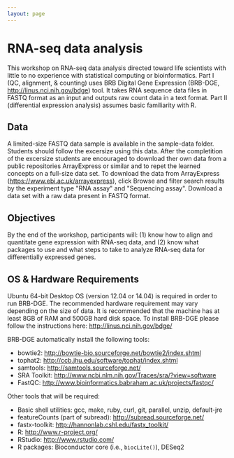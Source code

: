```yaml
---
layout: page
---
```


# RNA-seq data analysis

This workshop on RNA-seq data analysis directed toward life scientists with little to no experience with statistical computing or bioinformatics. Part I (QC, alignment, & counting) uses BRB Digital Gene Expression (BRB-DGE, http://linus.nci.nih.gov/bdge) tool. It takes RNA sequence data files in FASTQ format as an input and outputs raw count data in a text format. Part II (differential expression analysis) assumes basic familiarity with R.

## Data
A limited-size FASTQ data sample is available in the sample-data folder. Students should follow the excersize using this data. After the completition of the excersize students are encouraged to download ther own data from a public repositories ArrayExpress or similar and to repet the learned concepts on a full-size data set. To download the data from ArrayExpress (https://www.ebi.ac.uk/arrayexpress), click Browse and filter search results by the experiment type "RNA assay" and "Sequencing assay". Download a data set with a raw data present in FASTQ format.

## Objectives
By the end of the workshop, participants will: (1) know how to align and quantitate gene expression with RNA-seq data, and (2) know what packages to use and what steps to take to analyze RNA-seq data for differentially expressed genes.

## OS & Hardware Requirements

Ubuntu 64-bit Desktop OS (version 12.04 or 14.04) is required in order to run BRB-DGE. The recommended hardware requirement may vary depending on the size of data. It is recommended that the machine has at least 8GB of RAM and 500GB hard disk space. To install BRB-DGE please follow the instructions here: http://linus.nci.nih.gov/bdge/

BRB-DGE automatically install the following tools:

* bowtie2: <http://bowtie-bio.sourceforge.net/bowtie2/index.shtml>
* tophat2: <http://ccb.jhu.edu/software/tophat/index.shtml>
* samtools: <http://samtools.sourceforge.net/>
* SRA Toolkit: <http://www.ncbi.nlm.nih.gov/Traces/sra/?view=software>
* FastQC: <http://www.bioinformatics.babraham.ac.uk/projects/fastqc/>

Other tools that will be required:

* Basic shell utilities: gcc, make, ruby, curl, git, parallel, unzip, default-jre
* featureCounts (part of subread): <http://subread.sourceforge.net/>
* fastx-toolkit: <http://hannonlab.cshl.edu/fastx_toolkit/>
* R: <http://www.r-project.org/>
* RStudio: <http://www.rstudio.com/>
* R packages: Bioconductor core (i.e., `biocLite()`), DESeq2
